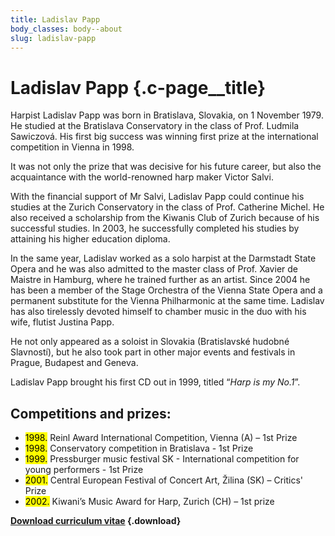 ```yaml
---
title: Ladislav Papp
body_classes: body--about
slug: ladislav-papp
---
```


# Ladislav Papp {.c-page__title}

Harpist Ladislav Papp was born in Bratislava, Slovakia, on 1 November 1979.
He studied at the Bratislava Conservatory in the class of Prof. Ludmila
Sawiczová.
His first big success was winning first prize at the international competition
in Vienna in 1998.

It was not only the prize that was decisive for his future career, but also the
acquaintance with the world-renowned harp maker Victor Salvi.

With the financial support of Mr Salvi, Ladislav Papp could continue his studies
at the Zurich Conservatory in the class of Prof. Catherine Michel. He also
received a scholarship from the Kiwanis Club of Zurich because of his successful
studies.
In 2003, he successfully completed his studies by attaining his higher education
diploma.

In the same year, Ladislav worked as a solo harpist at the Darmstadt State Opera
and he was also admitted to the master class of Prof. Xavier de Maistre in
Hamburg, where he trained further as an artist.
Since 2004 he has been a member of the Stage Orchestra of the Vienna State Opera
and a permanent substitute for the Vienna Philharmonic at the same time.
Ladislav has also tirelessly devoted himself to chamber music in the duo with
his wife, flutist Justina Papp.

He not only appeared as a soloist in Slovakia (Bratislavské hudobné Slavností),
but he also took part in other major events and festivals in Prague, Budapest
and Geneva.

Ladislav Papp brought his first CD out in 1999, titled “_Harp is my No.1_”.

## Competitions and prizes:

- <mark>1998\.</mark> Reinl Award International Competition, Vienna (A) – 1st Prize
- <mark>1998\.</mark> Conservatory competition in Bratislava - 1st Prize
- <mark>1999\.</mark> Pressburger music festival SK - International competition for young performers - 1st Prize
- <mark>2001\.</mark> Central European Festival of Concert Art, Žilina (SK) – Critics' Prize
- <mark>2002\.</mark> Kiwani’s Music Award for Harp, Zurich (CH) – 1st prize

**[Download curriculum vitae](Ladislav-Papp-cv-en.pdf?target=_blank) {.download}**

